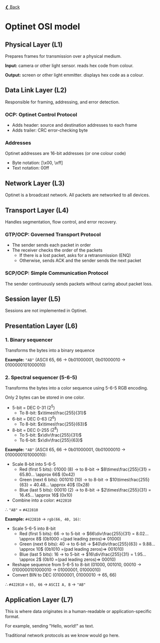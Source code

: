 [❮ Back](index.md)

# Optinet OSI model

## Physical Layer (L1)

Prepares frames for transmission over a physical medium.

**Input:** camera or other light sensor. reads hex code from colour.

**Output:** screen or other light emmitter. displays hex code as a colour.

## Data Link Layer (L2)

Responsible for framing, addressing, and error detection.

### OCP: Optinet Control Protocol

- Adds header: source and destination addresses to each frame
- Adds trailer: CRC error-checking byte

### Addresses

Optinet addresses are 16-bit addresses (or one colour code)

- Byte notation: [\x00, \xff]
- Text notation: 00ff

## Network Layer (L3)

Optinet is a broadcast network. All packets are networked to all devices.

## Transport Layer (L4)

Handles segmentation, flow control, and error recovery.

### GTP/OCP: Governed Transport Protocol

- The sender sends each packet in order
- The receiver checks the order of the packets
  - If there is a lost packet, asks for a retransmission (ENQ)
  - Otherwise, sends ACK and the sender sends the next packet

### SCP/OCP: Simple Communication Protocol

The sender continuously sends packets without caring about packet loss.

## Session layer (L5)

Sessions are not implemented in Optinet.

## Presentation Layer (L6)

### 1. Binary sequencer

Transforms the bytes into a binary sequence

**Example:** `"AB"` (ASCII 65, 66 &rarr; 0b01000001, 0b01000010 &rarr; 0100000101000010)

### 2. Spectral sequencer (5-6-5)

Transforms the bytes into a color sequence using 5-6-5 RGB encoding.

Only 2 bytes can be stored in one color.

- 5-bit = DEC 0-31 ($2^5$)
  - To 8-bit: $x\times\frac{255}{31}$
- 6-bit = DEC 0-63 ($2^6$)
  - To 8-bit: $x\times\frac{255}{63}$
- 8-bit = DEC 0-255 ($2^8$)
  - To 5-bit: $x\div\frac{255}{31}$
  - To 6-bit: $x\div\frac{255}{63}$

**Example:** `"AB"` (ASCII 65, 66 &rarr; 0b01000001, 0b01000010 &rarr; 0100000101000010):

- Scale 8-bit into 5-6-5
  - Red (first 5 bits): 01000 (8) &rarr; to 8-bit &rarr; $8\times\frac{255}{31} = 65.80... \approx 66$ (0x42)
  - Green (next 6 bits): 001010 (10) &rarr; to 8-bit &rarr; $10\times\frac{255}{63} = 40.48... \approx 40$ (0x28)
  - Blue (last 5 bits): 00010 (2) &rarr; to 8-bit &rarr; $2\times\frac{255}{31} = 16.45... \approx 16$ (0x10)
- Combine into a color: `#422810`

∴ `"AB"` = `#422810`

**Example:** `#422810` &rarr; `rgb(66, 40, 16)`:

- Scale 5-6-5 into 8-bit
  - Red (first 5 bits): 66 &rarr; to 5-bit &rarr; $66\div\frac{255}{31} = 8.02... \approx 8$ (0b1000 =(pad leading zeros)=> 01000)
  - Green (next 6 bits): 40 &rarr; to 6-bit &rarr; $40\div\frac{255}{63} = 9.88... \approx 10$ (0b1010 =(pad leading zeros)=> 001010)
  - Blue (last 5 bits): 16 &rarr; to 5-bit &rarr; $16\div\frac{255}{31} = 1.95... \approx 2$ (0b10 =(pad leading zeros)=> 00010)
- Reshape sequence from 5-6-5 to 8-bit (01000, 001010, 00010 &rarr; 0100000101000010 &rarr; 01000001, 01000010)
- Convert BIN to DEC (01000001, 01000010 &rarr; 65, 66)

∴ `#422810` = `65, 66` &rarr; `ASCII A, B` &rarr; `"AB"`

## Application Layer (L7)

This is where data originates in a human-readable or application-specific format.

For example, sending "Hello, world!" as text.

Traditional network protocols as we know would go here.
